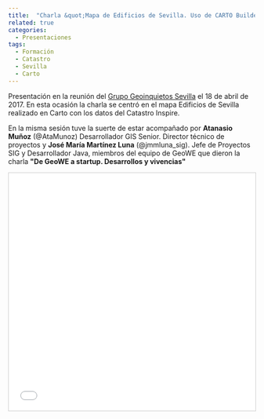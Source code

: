 ```yaml
---
title:  "Charla &quot;Mapa de Edificios de Sevilla. Uso de CARTO Builder con datos de Catastro INSPIRE&quot; -  Geoinquietos Sevilla"
related: true
categories: 
  - Presentaciones
tags:
  - Formación
  - Catastro
  - Sevilla
  - Carto
---
```


Presentación en la reunión del [Grupo Geoinquietos Sevilla](https://www.meetup.com/es-ES/Geoinquietos-Sevilla/events/238765606/) el 18 de abril de 2017. En esta ocasión la charla se centró en el mapa Edificios de Sevilla realizado en Carto con los datos del Catastro Inspire.

En la misma sesión tuve la suerte de estar acompañado por **Atanasio Muñoz** (@AtaMunoz) Desarrollador GIS Senior. Director técnico de proyectos y **José María Martínez Luna** (@jmmluna_sig). Jefe de Proyectos SIG y Desarrollador Java, miembros del equipo de GeoWE que dieron la charla **"De GeoWE a startup. Desarrollos y vivencias"**

<iframe src="//www.slideshare.net/slideshow/embed_code/key/xtobBaGP6nAW7X" width="595" height="485" frameborder="0" marginwidth="0" marginheight="0" scrolling="no" style="border:1px solid #CCC; border-width:1px; margin-bottom:5px; max-width: 100%;" allowfullscreen> </iframe> 